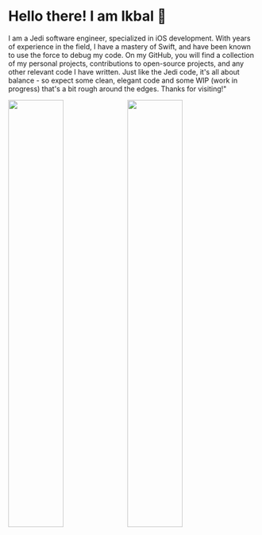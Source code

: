 # Hello there! I am Ikbal 👋 #

I am a Jedi software engineer, specialized in iOS development. With years of experience in the field, I have a mastery of Swift, and have been known to use the force to debug my code. On my GitHub, you will find a collection of my personal projects, contributions to open-source projects, and any other relevant code I have written. Just like the Jedi code, it's all about balance - so expect some clean, elegant code and some WIP (work in progress) that's a bit rough around the edges. Thanks for visiting!"

<img align="left" width="47%" src="https://github-readme-stats.vercel.app/api?username=ikbaldemirdowen&show_icons=true&theme=radical"/>
<img aligh="right" width="47%" src="https://github-readme-stats.vercel.app/api/top-langs/?username=ikbaldemirdowen&layout=compact"/>
<br>
